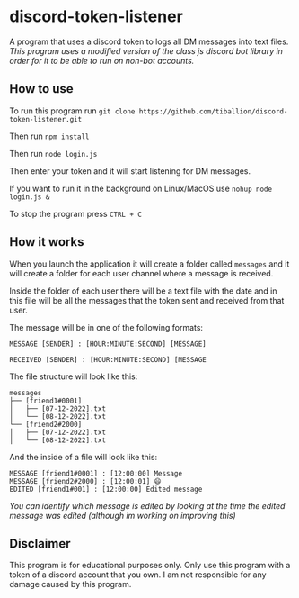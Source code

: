 # discord-token-listener

A program that uses a discord token to logs all DM messages into text files.
_This program uses a modified version of the class js discord bot library in order for it to be able to run on non-bot accounts._

## How to use

To run this program run 
``git clone https://github.com/tiballion/discord-token-listener.git``

Then run ``npm install``

Then run ``node login.js``

Then enter your token and it will start listening for DM messages.

If you want to run it in the background on Linux/MacOS use ``nohup node login.js &``

To stop the program press ``CTRL + C``

## How it works
When you launch the application it will create a folder called ``messages`` and it will create a folder for each user channel where a message is received.

Inside the folder of each user there will be a text file with the date and in this file will be all the messages that the token sent and received from that user.

The message will be in one of the following formats:

``MESSAGE [SENDER] : [HOUR:MINUTE:SECOND] [MESSAGE]``

``RECEIVED [SENDER] : [HOUR:MINUTE:SECOND] [MESSAGE``

The file structure will look like this:

```
messages
├── [friend1#0001]
│   ├── [07-12-2022].txt
│   └── [08-12-2022].txt
└── [friend2#2000]
│   ├── [07-12-2022].txt
│   └── [08-12-2022].txt
```

And the inside of a file will look like this:

```
MESSAGE [friend1#0001] : [12:00:00] Message
MESSAGE [friend2#2000] : [12:00:01] 😄
EDITED [friend1#001] : [12:00:00] Edited message
```

_You can identify which message is edited by looking at the time the edited message was edited (although im working on improving this)_

## Disclaimer

This program is for educational purposes only.
Only use this program with a token of a discord account that you own. 
I am not responsible for any damage caused by this program.
